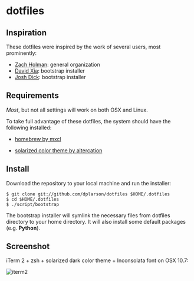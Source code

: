 # dotfiles

## Inspiration
These dotfiles were inspired by the work of several users, most prominently:
* [Zach Holman](https://github.com/holman/dotfiles): general organization
* [David Xia](https://github.com/davidxia/bootstrap_dotfiles/): bootstrap installer
* [Josh Dick](https://github.com/joshdick/dotfiles): bootstrap installer


## Requirements
*Most*, but not all settings will work on both OSX and Linux.

To take full advantage of these dotfiles, the system should have the following installed:

* [homebrew by mxcl](https://github.com/mxcl/homebrew)

* [solarized color theme by altercation](https://github.com/altercation/solarized)


## Install
Download the repository to your local machine and run the installer:

```shell
$ git clone git://github.com/dplarson/dotfiles $HOME/.dotfiles
$ cd $HOME/.dotfiles
$ ./script/bootstrap
```

The bootstrap installer will symlink the necessary files from dotfiles directory to your home directory. It will also install some default packages (e.g. **Python**).


## Screenshot
iTerm 2 + zsh + solarized dark color theme + Inconsolata font on OSX 10.7:

![iterm2](https://raw.github.com/dplarson/dotfiles/master/zsh_iterm2_git_demo.png)
